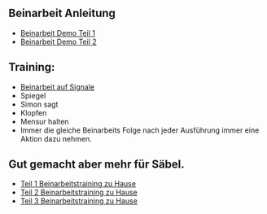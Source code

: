 ## Beinarbeit Anleitung
* [Beinarbeit Demo Teil 1](https://www.youtube.com/watch?v=cnSkIA_2OTQ)
* [Beinarbeit Demo Teil 2](https://www.youtube.com/watch?v=BfCmxDN5qXA)

## Training:
* [Beinarbeit auf Signale](https://www.youtube.com/watch?v=l6AWEmhbKq4&list=PLiw77fdUd29GVPsIUFwCJsIByVvn9i2iD&index=8)
* Spiegel
* Simon sagt
* Klopfen
* Mensur halten
* Immer die gleiche Beinarbeits Folge nach jeder Ausführung immer eine Aktion dazu nehmen.
## Gut gemacht aber mehr für Säbel.
* [Teil 1 Beinarbeitstraining zu Hause](https://www.youtube.com/watch?v=Kls9IiNQ47Y) 
* [Teil 2 Beinarbeitstraining zu Hause](https://www.youtube.com/watch?v=tqOIJlE_fE4)
* [Teil 3 Beinarbeitstraining zu Hause](https://www.youtube.com/watch?v=Zc616s3HdmA)
